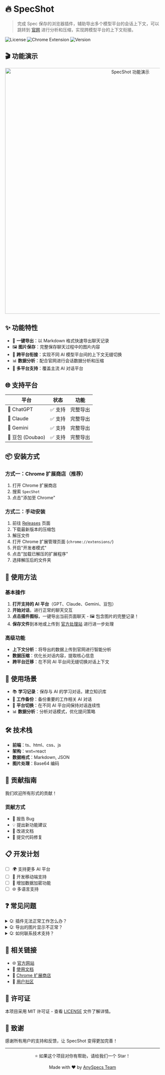 # 🔥 SpecShot

> 完成 Spec 保存的浏览器插件，辅助导出多个模型平台的会话上下文，可以跳转到 [官网](https://anyspecs.com) 进行分析和压缩，实现跨模型平台的上下文衔接。

![License](https://img.shields.io/badge/license-MIT-blue.svg)
![Chrome Extension](https://img.shields.io/badge/platform-Chrome-green.svg)
![Version](https://img.shields.io/badge/version-latest-brightgreen.svg)

## 🎬 功能演示

<div align="center">
  <img src="./assets/PixPin_2025-08-13_10-03-39.gif" alt="SpecShot 功能演示" width="800">
</div>

## ✨ 功能特性

- 🚀 **一键导出**：以 Markdown 格式快速导出聊天记录
- 🖼️ **图片保存**：完整保存聊天过程中的图片内容
- 🔄 **跨平台衔接**：实现不同 AI 模型平台间的上下文无缝切换
- 📊 **数据分析**：配合官网进行会话数据分析和压缩
- 🎯 **多平台支持**：覆盖主流 AI 对话平台

## 🌐 支持平台

| 平台 | 状态 | 功能 |
|------|------|------|
| 🤖 ChatGPT | ✅ 支持 | 完整导出 |
| 🧠 Claude | ✅ 支持 | 完整导出 |
| 💎 Gemini | ✅ 支持 | 完整导出 |
| 🚀 豆包 (Doubao) | ✅ 支持 | 完整导出 |

## 📦 安装方式

### 方式一：Chrome 扩展商店（推荐）
1. 打开 Chrome 扩展商店
2. 搜索 `SpecShot`
3. 点击"添加至 Chrome"

### 方式二：手动安装
1. 前往 [Releases](https://github.com/anyspecs/SpecShot/releases) 页面
2. 下载最新版本的压缩包
3. 解压文件
4. 打开 Chrome 扩展管理页面 (`chrome://extensions/`)
5. 开启"开发者模式"
6. 点击"加载已解压的扩展程序"
7. 选择解压后的文件夹

## 🚀 使用方法

### 基本操作
1. **打开支持的 AI 平台**（GPT、Claude、Gemini、豆包）
2. **开始对话**，进行正常的聊天交互
3. **点击插件图标**，一键导出当前页面聊天    - 🖼️ 包含图片的完整记录！
4. **保存文件**到本地或上传到 [官方处理站](https://hub.anyspecs.cn/processor) 进行进一步处理

### 高级功能
- **上下文分析**：将导出的数据上传到官网进行智能分析
- **数据压缩**：优化长对话内容，提取核心信息
- **跨平台迁移**：在不同 AI 平台间无缝切换对话上下文

## 🎯 使用场景

- 📚 **学习记录**：保存与 AI 的学习对话，建立知识库
- 💼 **工作备份**：备份重要的工作相关 AI 对话
- 🔄 **平台切换**：在不同 AI 平台间保持对话连续性
- 📊 **数据分析**：分析对话模式，优化提问策略

## 🛠️ 技术栈

- **前端**：ts、html、css、js
- **架构**：wxt+react
- **数据格式**：Markdown, JSON
- **图片处理**：Base64 编码

## 🤝 贡献指南

我们欢迎所有形式的贡献！

### 贡献方式
- 🐛 报告 Bug
- 💡 提出新功能建议
- 📝 改进文档
- 🔧 提交代码修复

## 📋 开发计划

- [ ] 🌍 支持更多 AI 平台
- [ ] 📱 开发移动端支持
- [ ] 🔐 增加数据加密功能
- [ ] 🌐 多语言支持

## ❓ 常见问题

<details>
<summary>Q: 插件无法正常工作怎么办？</summary>

A: 请检查：
1. Chrome 版本是否为最新
2. 插件是否已启用
3. 目标网站是否在支持列表中
4. 尝试刷新页面后重新操作

</details>

<details>
<summary>Q: 导出的图片显示不正常？</summary>

A: 某些平台的图片可能有加载延迟，建议等待图片完全加载后再进行导出。

</details>

<details>
<summary>Q: 如何联系技术支持？</summary>

A: 可以通过以下方式联系我们：
- GitHub Issues
- 官网客服
- 邮箱支持

</details>

## 🔗 相关链接

- 🌐 [官方网站](https://anyspecs.com)
- 📖 [使用文档](https://docs.anyspecs.com)
- 🛒 [Chrome 扩展商店](https://chrome.google.com/webstore)
- 💬 [用户社区](https://community.anyspecs.com)

## 📄 许可证

本项目采用 MIT 许可证 - 查看 [LICENSE](LICENSE) 文件了解详情。

## 🙏 致谢

感谢所有用户的支持和反馈，让 SpecShot 变得更加完善！

---

<div align="center">
  <p>⭐ 如果这个项目对你有帮助，请给我们一个 Star！</p>
  <p>Made with ❤️ by <a href="https://anyspecs.com">AnySpecs Team</a></p>
</div>
